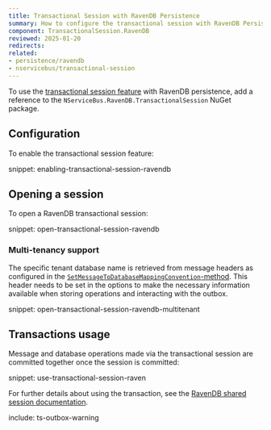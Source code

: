 ```yaml
---
title: Transactional Session with RavenDB Persistence
summary: How to configure the transactional session with RavenDB Persistence
component: TransactionalSession.RavenDB
reviewed: 2025-01-20
redirects:
related:
- persistence/ravendb
- nservicebus/transactional-session
---
```


To use the [transactional session feature](/nservicebus/transactional-session/) with RavenDB persistence, add a reference to the `NServiceBus.RavenDB.TransactionalSession` NuGet package.

## Configuration

To enable the transactional session feature:

snippet: enabling-transactional-session-ravendb

## Opening a session

To open a RavenDB transactional session:

snippet: open-transactional-session-ravendb

### Multi-tenancy support

The specific tenant database name is retrieved from message headers as configured in the [`SetMessageToDatabaseMappingConvention`-method](/persistence/ravendb/#multi-tenant-support).
This header needs to be set in the options to make the necessary information available when storing operations and interacting with the outbox.

snippet: open-transactional-session-ravendb-multitenant

## Transactions usage

Message and database operations made via the transactional session are committed together once the session is committed:

snippet: use-transactional-session-raven

For further details about using the transaction, see the [RavenDB shared session documentation](/persistence/ravendb/#shared-session).

include: ts-outbox-warning
